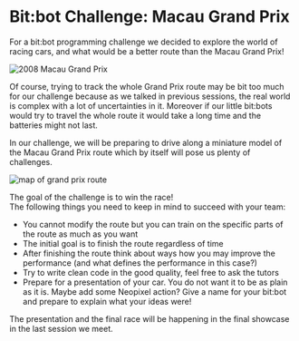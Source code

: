 Bit:bot Challenge: Macau Grand Prix
====================================

For a bit:bot programming challenge we decided to explore the world of
racing cars, and what would be a better route than the Macau Grand Prix!

![2008 Macau Grand Prix](https://upload.wikimedia.org/wikipedia/commons/a/aa/2008_Macau_F3_GP.JPG "2008 Macau Grand Prix")

Of course, trying to track the whole Grand Prix route may be bit too much for
our challenge because as we talked in previous sessions, the real world is
complex with a lot of uncertainties in it. Moreover if our little bit:bots would
try to travel the whole route it would take a long time and the batteries
might not last.

In our challenge, we will be preparing to drive along a miniature model of the
Macau Grand Prix route which by itself will pose us plenty of challenges.

![map of grand prix route](https://upload.wikimedia.org/wikipedia/commons/2/20/Circuito_da_Guia_GP.svg "Map of Macau Grand Prix Route")

The goal of the challenge is to win the race!  
The following things you need to keep in mind to succeed with your team:

- You cannot modify the route but you can train on the specific parts
of the route as much as you want
- The initial goal is to finish the route regardless of time
- After finishing the route think about ways how you may improve the performance
(and what defines the performance in this case?)
- Try to write clean code in the good quality, feel free to ask the tutors
- Prepare for a presentation of your car.
You do not want it to be as plain as it is. Maybe add some Neopixel action?
Give a name for your bit:bot and prepare to explain what your ideas were!


The presentation and the final race will be happening in the final showcase
in the last session we meet.
